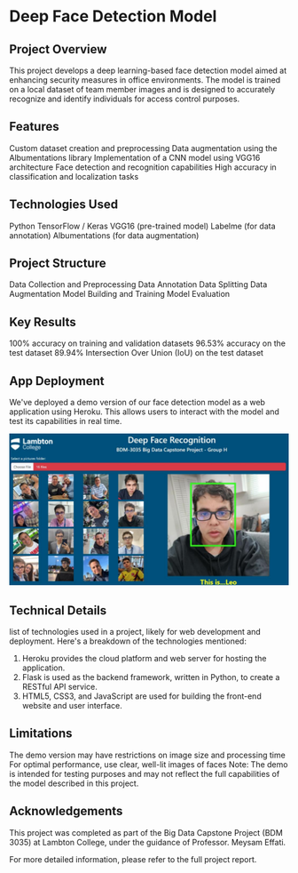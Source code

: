 # Deep Face Detection Model

## Project Overview
This project develops a deep learning-based face detection model aimed at enhancing security measures in office environments. The model is trained on a local dataset of team member images and is designed to accurately recognize and identify individuals for access control purposes.


## Features

Custom dataset creation and preprocessing
Data augmentation using the Albumentations library
Implementation of a CNN model using VGG16 architecture
Face detection and recognition capabilities
High accuracy in classification and localization tasks


## Technologies Used

Python
TensorFlow / Keras
VGG16 (pre-trained model)
Labelme (for data annotation)
Albumentations (for data augmentation)


## Project Structure

Data Collection and Preprocessing
Data Annotation
Data Splitting
Data Augmentation
Model Building and Training
Model Evaluation


## Key Results

100% accuracy on training and validation datasets
96.53% accuracy on the test dataset
89.94% Intersection Over Union (IoU) on the test dataset


## App Deployment
We've deployed a demo version of our face detection model as a web application using Heroku. This allows users to interact with the model and test its capabilities in real time.

![Demo 1](https://github.com/kompany04/Capstone_Project/blob/main/demo_site/Demo_1.png)

## Technical Details
list of technologies used in a project, likely for web development and deployment. Here's a breakdown of the technologies mentioned:

1. Heroku provides the cloud platform and web server for hosting the application.
2. Flask is used as the backend framework, written in Python, to create a RESTful API service.
3. HTML5, CSS3, and JavaScript are used for building the front-end website and user interface.
   

## Limitations
The demo version may have restrictions on image size and processing time
For optimal performance, use clear, well-lit images of faces
Note: The demo is intended for testing purposes and may not reflect the full capabilities of the model described in this project.


## Acknowledgements
This project was completed as part of the Big Data Capstone Project (BDM 3035) at Lambton College, under the guidance of Professor. Meysam Effati.

For more detailed information, please refer to the full project report.
